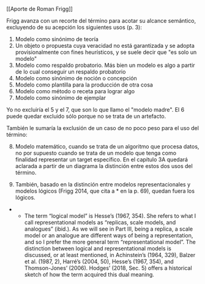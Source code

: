 [[Aporte de Roman Frigg]]

Frigg avanza con un recorte del término para acotar su alcance semántico, excluyendo de su acepción los siguientes usos (p. 3):
1. Modelo como sinónimo de teoría
2. Un objeto o propuesta cuya veracidad no está garantizada y se adopta provisionalmente con fines heurísticos, y se suele decir que "es solo un modelo"
3. Modelo como respaldo probatorio. Más bien un modelo es algo a partir de lo cual conseguir un respaldo probatorio
4. Modelo como sinónimo de noción o concepción
5. Modelo como plantilla para la producción de otra cosa
6. Modelo como método o receta para lograr algo
7. Modelo como sinónimo de ejemplar

Yo no excluiría el 5 y el 7, que son lo que llamo el "modelo madre".
El 6 puede quedar excluido sólo porque no se trata de un artefacto.

También le sumaría la exclusión de un caso de no poco peso para el uso del término:

8. Modelo matemático, cuando se trata de un algoritmo que procesa datos, no por supuesto cuando se trata de un modelo que tenga como finalidad representar un target específico. En el capítulo 3A quedará aclarada a partir de un diagrama la distinción entre estos dos usos del término.

9. También, basado en la distinción entre modelos representacionales y modelos lógicos (Frigg 2014, que cita a *  en la p. 69), quedan fuera los lógicos.

* * The term “logical model” is Hesse’s (1967, 354). She refers to what I call representational models as “replicas, scale models, and analogues” (ibid.). As we will see in Part III, being a replica, a scale model or an analogue are different ways of being a representation, and so I prefer the more general term “representational model”. The distinction between logical and representational models is discussed, or at least mentioned, in Achinstein’s (1964, 329), Balzer et al. (1987, 2), Harré’s (2004, 50), Hesse’s (1967, 354), and Thomson-Jones’ (2006). Hodges’ (2018, Sec. 5) offers a historical sketch of how the term acquired this dual meaning.